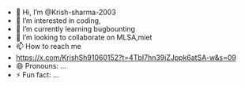 - 👋 Hi, I’m @Krish-sharma-2003
- 👀 I’m interested in coding, 
- 🌱 I’m currently learning bugbounting
- 💞️ I’m looking to collaborate on MLSA,miet
- 📫 How to reach me
- https://x.com/KrishSh91060152?t=4TbI7hn39jZJppk6atSA-w&s=09
- 😄 Pronouns: ...
- ⚡ Fun fact: ...

<!---
Krish-sharma-2003/Krish-sharma-2003 is a ✨ special ✨ repository because its `README.md` (this file) appears on your GitHub profile.
You can click the Preview link to take a look at your changes.
--->
